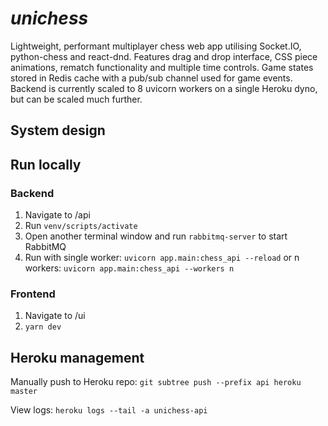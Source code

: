 # _unichess_

Lightweight, performant multiplayer chess web app utilising Socket.IO, python-chess and react-dnd. Features drag and drop interface, CSS piece animations, rematch functionality and multiple time controls. Game states stored in Redis cache with a pub/sub channel used for game events. Backend is currently scaled to 8 uvicorn workers on a single Heroku dyno, but can be scaled much further.

<!-- ![Screenshot of gameplay](images/play.png) -->

## System design

<!-- TODO: diagram and short description of architecture -->

## Run locally

### Backend

1. Navigate to /api
2. Run `venv/scripts/activate`
3. Open another terminal window and run `rabbitmq-server` to start RabbitMQ
4. Run with single worker: `uvicorn app.main:chess_api --reload` or n workers: `uvicorn app.main:chess_api --workers n`

### Frontend

1. Navigate to /ui
2. `yarn dev`

## Heroku management

Manually push to Heroku repo: `git subtree push --prefix api heroku master`

View logs: `heroku logs --tail -a unichess-api`
